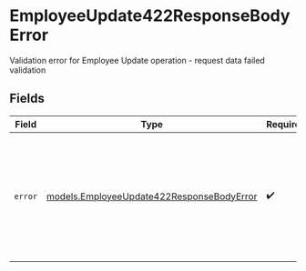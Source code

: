 # EmployeeUpdate422ResponseBodyError

Validation error for Employee Update operation - request data failed validation


## Fields

| Field                                                                                                                                               | Type                                                                                                                                                | Required                                                                                                                                            | Description                                                                                                                                         | Example                                                                                                                                             |
| --------------------------------------------------------------------------------------------------------------------------------------------------- | --------------------------------------------------------------------------------------------------------------------------------------------------- | --------------------------------------------------------------------------------------------------------------------------------------------------- | --------------------------------------------------------------------------------------------------------------------------------------------------- | --------------------------------------------------------------------------------------------------------------------------------------------------- |
| `error`                                                                                                                                             | [models.EmployeeUpdate422ResponseBodyError](../models/employeeupdate422responsebodyerror.md)                                                        | :heavy_check_mark:                                                                                                                                  | N/A                                                                                                                                                 | {<br/>"code": "UnprocessableEntity",<br/>"message": "Validation failed for Employee Update endpoint",<br/>"requestID": "550e8400-e29b-41d4-a716-446655440000"<br/>} |